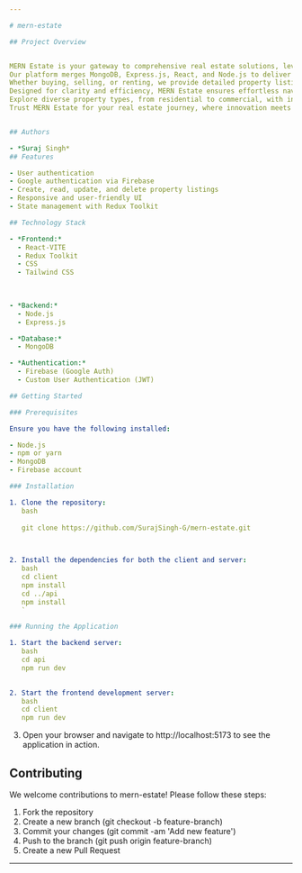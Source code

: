 ```yaml
---

# mern-estate 

## Project Overview


MERN Estate is your gateway to comprehensive real estate solutions, leveraging cutting-edge technology and a user-centric approach.
Our platform merges MongoDB, Express.js, React, and Node.js to deliver a seamless browsing experience.
Whether buying, selling, or renting, we provide detailed property listings, market insights, and expert advice.
Designed for clarity and efficiency, MERN Estate ensures effortless navigation and robust functionality across devices.
Explore diverse property types, from residential to commercial, with integrated maps and virtual tours for informed decisions. 
Trust MERN Estate for your real estate journey, where innovation meets reliability, making property transactions simpler and more satisfying.


## Authors

- *Suraj Singh*
## Features

- User authentication 
- Google authentication via Firebase
- Create, read, update, and delete property listings
- Responsive and user-friendly UI
- State management with Redux Toolkit

## Technology Stack

- *Frontend:*
  - React-VITE
  - Redux Toolkit
  - CSS 
  - Tailwind CSS
  
  

- *Backend:*
  - Node.js
  - Express.js

- *Database:*
  - MongoDB

- *Authentication:*
  - Firebase (Google Auth)
  - Custom User Authentication (JWT)

## Getting Started

### Prerequisites

Ensure you have the following installed:

- Node.js
- npm or yarn
- MongoDB
- Firebase account

### Installation

1. Clone the repository:
   bash
   
   git clone https://github.com/SurajSingh-G/mern-estate.git

   

2. Install the dependencies for both the client and server:
   bash
   cd client
   npm install
   cd ../api
   npm install
   `

### Running the Application

1. Start the backend server:
   bash
   cd api
   npm run dev
   

2. Start the frontend development server:
   bash
   cd client
   npm run dev
   ```

3. Open your browser and navigate to http://localhost:5173 to see the application in action.

## Contributing

We welcome contributions to mern-estate! Please follow these steps:

1. Fork the repository
2. Create a new branch (git checkout -b feature-branch)
3. Commit your changes (git commit -am 'Add new feature')
4. Push to the branch (git push origin feature-branch)
5. Create a new Pull Request



---
```

